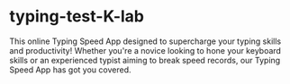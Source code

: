 # typing-test-K-lab
This online Typing Speed App designed to supercharge your typing skills and productivity! Whether you're a novice looking to hone your keyboard skills or an experienced typist aiming to break speed records, our Typing Speed App has got you covered.